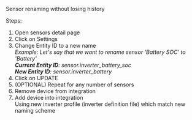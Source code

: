 Sensor renaming without losing history

Steps: 
1. Open sensors detail page
2. Click on Settings
3. Change Entity ID to a new name  
_Example: Let's say that we want to rename sensor 'Battery SOC' to 'Battery'_  
_**Current Entity ID**: sensor.inverter_battery_soc_  
_**New Entity ID**: sensor.inverter_battery_
4. Click on UPDATE
5. (OPTIONAL) Repeat for any number of sensors
6. Remove device from integration
7. Add device into integration  
Using new inverter profile (inverter definition file) which match new naming scheme